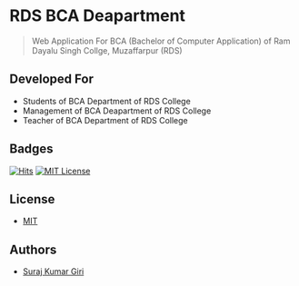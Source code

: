 # RDS BCA Deapartment
> Web Application For BCA (Bachelor of Computer Application) of Ram Dayalu Singh Collge, Muzaffarpur (RDS)

## Developed For
* Students of BCA Department of RDS College
* Management of BCA Deapartment of RDS College
* Teacher of BCA Department of RDS College

## Badges
[![Hits](https://hits.seeyoufarm.com/api/count/incr/badge.svg?url=https%3A%2F%2Fgithub.com%2Fsurajgirioffl%2FPadrone&count_bg=%2379C83D&title_bg=%23555555&icon=github.svg&icon_color=%23E7E7E7&title=Views&edge_flat=false)](https://hits.seeyoufarm.com)
[![MIT License](https://img.shields.io/badge/License-MIT-green.svg)](https://choosealicense.com/licenses/mit/)

## License
* [MIT](https://choosealicense.com/licenses/mit/)

## Authors

* [Suraj Kumar Giri](https://www.github.com/surajgirioffl)
